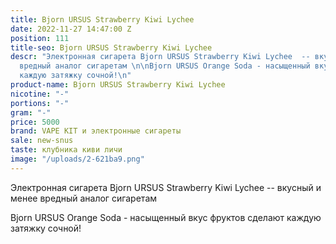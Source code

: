 ```yaml
---
title: Bjorn URSUS Strawberry Kiwi Lychee
date: 2022-11-27 14:47:00 Z
position: 111
title-seo: Bjorn URSUS Strawberry Kiwi Lychee
descr: "Электронная сигарета Bjorn URSUS Strawberry Kiwi Lychee  -- вкусный и менее
  вредный аналог сигаретам \n\nBjorn URSUS Orange Soda - насыщенный вкус фруктов сделают
  каждую затяжку сочной!\n"
product-name: Bjorn URSUS Strawberry Kiwi Lychee
nicotine: "-"
portions: "-"
gram: "-"
price: 5000
brand: VAPE KIT и электронные сигареты
sale: new-snus
taste: клубника киви личи
image: "/uploads/2-621ba9.png"
---
```


Электронная сигарета Bjorn URSUS Strawberry Kiwi Lychee  -- вкусный и менее вредный аналог сигаретам 

Bjorn URSUS Orange Soda - насыщенный вкус фруктов сделают каждую затяжку сочной!
